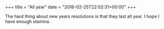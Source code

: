 +++
title = "All year"
date = "2016-02-25T22:02:31+00:00"
+++

The hard thing about new years resolutions is that they last all year. I hope I have enough stamina.
			